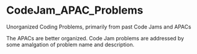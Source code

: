 # CodeJam_APAC_Problems
Unorganized Coding Problems, primarily from past Code Jams and APACs

The APACs are better organized. Code Jam problems are addressed by some amalgation of problem name and description.
